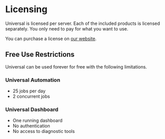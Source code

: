 # Licensing

Universal is licensed per server. Each of the included products is licensed separately. You only need to pay for what you want to use. 

You can purchase a license on [our website](https://ironmansoftware.com/powershell-universal/). 

## Free Use Restrictions

Universal can be used forever for free with the following limitations.

### Universal Automation

* 25 jobs per day
* 2 concurrent jobs

### Universal Dashboard

* One running dashboard
* No authentication
* No access to diagnostic tools




